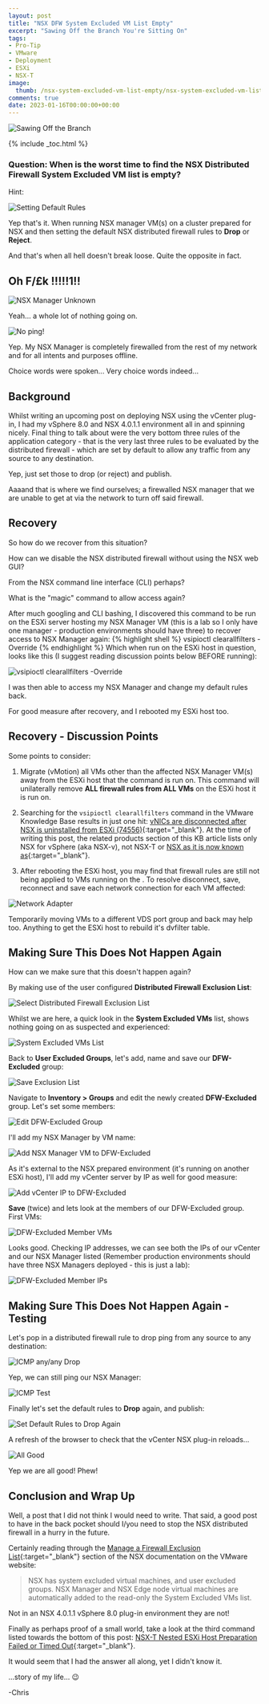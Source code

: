 ```yaml
---
layout: post
title: "NSX DFW System Excluded VM List Empty" 
excerpt: "Sawing Off the Branch You're Sitting On"
tags: 
- Pro-Tip
- VMware
- Deployment
- ESXi
- NSX-T
image:
  thumb: /nsx-system-excluded-vm-list-empty/nsx-system-excluded-vm-list-empty-00.png
comments: true
date: 2023-01-16T00:00:00+00:00
---
```

<img style="display: block; margin-left: auto; margin-right: auto;" alt="Sawing Off the Branch" src="/images/nsx-system-excluded-vm-list-empty/nsx-system-excluded-vm-list-empty-01.jpg">

{% include _toc.html %}
### Question: When is the worst time to find the NSX Distributed Firewall System Excluded VM list is empty?
Hint:

<img style="display: block; margin-left: auto; margin-right: auto;" alt="Setting Default Rules" src="/images/nsx-system-excluded-vm-list-empty/nsx-system-excluded-vm-list-empty-02.png">

Yep that's it. When running NSX manager VM(s) on a cluster prepared for NSX and then setting the default NSX distributed firewall rules to **Drop** or **Reject**.

And that's when all hell doesn't break loose. Quite the opposite in fact.

## Oh F\/£k !!!!!1!!
<img style="display: block; margin-left: auto; margin-right: auto;" alt="NSX Manager Unknown" src="/images/nsx-system-excluded-vm-list-empty/nsx-system-excluded-vm-list-empty-03.png">

Yeah... a whole lot of nothing going on.

<img style="display: block; margin-left: auto; margin-right: auto;" alt="No ping!" src="/images/nsx-system-excluded-vm-list-empty/nsx-system-excluded-vm-list-empty-04.png">

Yep. My NSX Manager is completely firewalled from the rest of my network and for all intents and purposes offline.

Choice words were spoken... Very choice words indeed...

## Background
Whilst writing an upcoming post on deploying NSX using the vCenter plug-in, I had my vSphere 8.0 and NSX 4.0.1.1 environment all in and spinning nicely. Final thing to talk about were the very bottom three rules of the application category - that is the very last three rules to be evaluated by the distributed firewall - which are set by default to allow any traffic from any source to any destination.

Yep, just set those to drop (or reject) and publish. 

Aaaand that is where we find ourselves; a firewalled NSX manager that we are unable to get at via the network to turn off said firewall.

## Recovery
So how do we recover from this situation?

How can we disable the NSX distributed firewall without using the NSX web GUI? 

From the NSX command line interface (CLI) perhaps?

What is the "magic" command to allow access again?

After much googling and CLI bashing, I discovered this command to be run on the ESXi server hosting my NSX Manager VM (this is a lab so I only have one manager - production environments should have three) to recover access to NSX Manager again:
{% highlight shell %}
vsipioctl clearallfilters -Override
{% endhighlight %}
Which when run on the ESXi host in question, looks like this (I suggest reading discussion points below BEFORE running):

<img style="display: block; margin-left: auto; margin-right: auto;" alt="vsipioctl clearallfilters -Override" src="/images/nsx-system-excluded-vm-list-empty/nsx-system-excluded-vm-list-empty-05.png">

I was then able to access my NSX Manager and change my default rules back.

For good measure after recovery, and I rebooted my ESXi host too.

## Recovery - Discussion Points
Some points to consider:
1. Migrate (vMotion) all VMs other than the affected NSX Manager VM(s) away from the ESXi host that the command is run on. This command will unilaterally remove **ALL firewall rules from ALL VMs** on the ESXi host it is run on.

2. Searching for the `vsipioctl clearallfilters` command in the VMware Knowledge Base results in just one hit: [vNICs are disconnected after NSX is uninstalled from ESXi (74556)](https://kb.vmware.com/s/article/74556){:target="_blank"}. At the time of writing this post, the related products section of this KB article lists only NSX for vSphere (aka NSX-v), not NSX-T or [NSX as it is now known as](https://blogs.vmware.com/partnernews/2022/04/nsx-data-center-name-change.html){:target="_blank"}.

3. After rebooting the ESXi host, you may find that firewall rules are still not being applied to VMs running on the . To resolve disconnect, save, reconnect and save each network connection for each VM affected:

<img style="display: block; margin-left: auto; margin-right: auto;" alt="Network Adapter" src="/images/nsx-system-excluded-vm-list-empty/nsx-system-excluded-vm-list-empty-06.png">

Temporarily moving VMs to a different VDS port group and back may help too. Anything to get the ESXi host to rebuild it's dvfilter table.

## Making Sure This Does Not Happen Again
How can we make sure that this doesn't happen again? 

By making use of the user configured **Distributed Firewall Exclusion List**:

<img style="display: block; margin-left: auto; margin-right: auto;" alt="Select Distributed Firewall Exclusion List" src="/images/nsx-system-excluded-vm-list-empty/nsx-system-excluded-vm-list-empty-07.png">

Whilst we are here, a quick look in the **System Excluded VMs** list, shows nothing going on as suspected and experienced:

<img style="display: block; margin-left: auto; margin-right: auto;" alt="System Excluded VMs List" src="/images/nsx-system-excluded-vm-list-empty/nsx-system-excluded-vm-list-empty-08.png">

Back to **User Excluded Groups**, let's add, name and save our **DFW-Excluded** group:

<img style="display: block; margin-left: auto; margin-right: auto;" alt="Save Exclusion List" src="/images/nsx-system-excluded-vm-list-empty/nsx-system-excluded-vm-list-empty-09.png">

Navigate to **Inventory > Groups** and edit the newly created **DFW-Excluded** group. Let's set some members:

<img style="display: block; margin-left: auto; margin-right: auto;" alt="Edit DFW-Excluded Group" src="/images/nsx-system-excluded-vm-list-empty/nsx-system-excluded-vm-list-empty-10.png">

I'll add my NSX Manager by VM name:

<img style="display: block; margin-left: auto; margin-right: auto;" alt="Add NSX Manager VM to DFW-Excluded" src="/images/nsx-system-excluded-vm-list-empty/nsx-system-excluded-vm-list-empty-11.png">

As it's external to the NSX prepared environment (it's running on another ESXi host), I'll add my vCenter server by IP as well for good measure:

<img style="display: block; margin-left: auto; margin-right: auto;" alt="Add vCenter IP to DFW-Excluded" src="/images/nsx-system-excluded-vm-list-empty/nsx-system-excluded-vm-list-empty-12.png">

**Save** (twice) and lets look at the members of our DFW-Excluded group. First VMs:

<img style="display: block; margin-left: auto; margin-right: auto;" alt="DFW-Excluded Member VMs" src="/images/nsx-system-excluded-vm-list-empty/nsx-system-excluded-vm-list-empty-13.png">

Looks good. Checking IP addresses, we can see both the IPs of our vCenter and our NSX Manager listed (Remember production environments should have three NSX Managers deployed - this is just a lab): 

<img style="display: block; margin-left: auto; margin-right: auto;" alt="DFW-Excluded Member IPs" src="/images/nsx-system-excluded-vm-list-empty/nsx-system-excluded-vm-list-empty-14.png">

## Making Sure This Does Not Happen Again - Testing
Let's pop in a distributed firewall rule to drop ping from any source to any destination:

<img style="display: block; margin-left: auto; margin-right: auto;" alt="ICMP any/any Drop" src="/images/nsx-system-excluded-vm-list-empty/nsx-system-excluded-vm-list-empty-15.png">

Yep, we can still ping our NSX Manager:

<img style="display: block; margin-left: auto; margin-right: auto;" alt="ICMP Test" src="/images/nsx-system-excluded-vm-list-empty/nsx-system-excluded-vm-list-empty-16.png">

Finally let's set the default rules to **Drop** again, and publish:

<img style="display: block; margin-left: auto; margin-right: auto;" alt="Set Default Rules to Drop Again" src="/images/nsx-system-excluded-vm-list-empty/nsx-system-excluded-vm-list-empty-17.png">

A refresh of the browser to check that the vCenter NSX plug-in reloads...

<img style="display: block; margin-left: auto; margin-right: auto;" alt="All Good" src="/images/nsx-system-excluded-vm-list-empty/nsx-system-excluded-vm-list-empty-18.png">

Yep we are all good! Phew!

## Conclusion and Wrap Up
Well, a post that I did not think I would need to write. That said, a good post to have in the back pocket should I/you need to stop the NSX distributed firewall in a hurry in the future.

Certainly reading through the [Manage a Firewall Exclusion List](https://docs.vmware.com/en/VMware-NSX/4.0/administration/GUID-3B3C278D-4E35-4CE9-A4E2-ED6B1F25ABCE.html){:target="_blank"} section of the NSX documentation on the VMware website:
>NSX has system excluded virtual machines, and user excluded groups. NSX Manager and NSX Edge node virtual machines are automatically added to the read-only the System Excluded VMs list. 

Not in an NSX 4.0.1.1 vSphere 8.0 plug-in environment they are not! 

Finally as perhaps proof of a small world, take a look at the third command listed towards the bottom of this post: [NSX-T Nested ESXi Host Preparation Failed or Timed Out](/nsx-t-nested-host-prep-failed/){:target="_blank"}.

It would seem that I had the answer all along, yet I didn't know it. 

...story of my life... :wink:

-Chris
